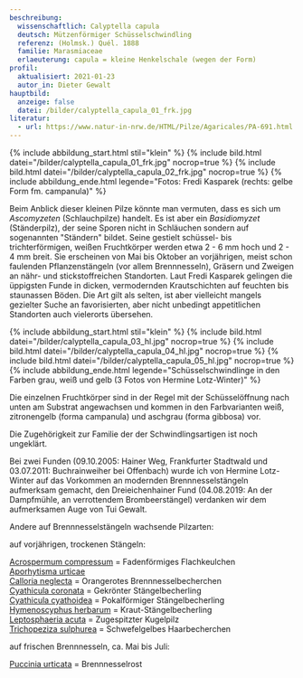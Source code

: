 ```yaml
---
beschreibung:
  wissenschaftlich: Calyptella capula
  deutsch: Mützenförmiger Schüsselschwindling
  referenz: (Holmsk.) Quél. 1888
  familie: Marasmiaceae
  erlaeuterung: capula = kleine Henkelschale (wegen der Form)
profil:
  aktualisiert: 2021-01-23
  autor_in: Dieter Gewalt
hauptbild:
  anzeige: false
  datei: /bilder/calyptella_capula_01_frk.jpg
literatur:
  - url: https://www.natur-in-nrw.de/HTML/Pilze/Agaricales/PA-691.html
---
```

{% include abbildung_start.html stil="klein" %}
{% include bild.html datei="/bilder/calyptella_capula_01_frk.jpg" nocrop=true %}
{% include bild.html datei="/bilder/calyptella_capula_02_frk.jpg" nocrop=true %}
{% include abbildung_ende.html legende="Fotos: Fredi Kasparek (rechts: gelbe Form fm. campanula)" %}

Beim Anblick dieser kleinen Pilze könnte man vermuten, dass es sich um *Ascomyzeten* (Schlauchpilze) handelt. Es ist aber ein *Basidiomyzet* (Ständerpilz), der seine Sporen nicht in Schläuchen sondern auf sogenannten "Ständern" bildet. Seine gestielt schüssel- bis trichterförmigen, weißen Fruchtkörper werden etwa 2 - 6 mm hoch und 2 - 4 mm breit. Sie erscheinen von Mai bis Oktober an vorjährigen, meist schon faulenden Pflanzenstängeln (vor allem Brennnesseln), Gräsern und Zweigen an nähr- und stickstoffreichen Standorten. Laut Fredi Kasparek gelingen die üppigsten Funde in dicken, vermodernden Krautschichten auf feuchten bis staunassen Böden. Die Art gilt als selten, ist aber vielleicht mangels gezielter Suche an favorisierten, aber nicht unbedingt appetitlichen Standorten auch vielerorts übersehen.

{% include abbildung_start.html stil="klein" %}
{% include bild.html datei="/bilder/calyptella_capula_03_hl.jpg" nocrop=true %}
{% include bild.html datei="/bilder/calyptella_capula_04_hl.jpg" nocrop=true %}
{% include bild.html datei="/bilder/calyptella_capula_05_hl.jpg" nocrop=true %}
{% include abbildung_ende.html legende="Schüsselschwindlinge in den Farben grau, weiß und gelb (3 Fotos von Hermine Lotz-Winter)" %}

Die einzelnen Fruchtkörper sind in der Regel mit der Schüsselöffnung nach unten am Substrat angewachsen und kommen in den Farbvarianten weiß, zitronengelb (forma campanula) und aschgrau (forma gibbosa) vor. 

Die Zugehörigkeit zur Familie der der Schwindlingsartigen ist noch ungeklärt.

Bei zwei Funden (09.10.2005: Hainer Weg, Frankfurter Stadtwald und 03.07.2011: Buchrainweiher bei Offenbach) wurde ich von Hermine Lotz-Winter auf das Vorkommen an modernden Brennnesselstängeln aufmerksam gemacht, den Dreieichenhainer Fund (04.08.2019: An der Dampfmühle, an verrottendem Brombeerstängel) verdanken wir dem aufmerksamen Auge von Tui Gewalt.

Andere auf Brennnesselstängeln wachsende Pilzarten:

auf vorjährigen, trockenen Stängeln:

[Acrospermum compressum](/pilze/acrospermum-compressum-fadenförmiges-flachkeulchenchen)  =  Fadenförmiges Flachkeulchen\
[Aporhytisma urticae](/pilze/aporhytisma-urticae)\
[Calloria neglecta](/pilze/calloria-neglecta-orangerotes-brennnesselbecherchen)  =  Orangerotes Brennnesselbecherchen\
[Cyathicula coronata](/pilze/cyathicula-coronata-gekrönter-stängelbecherling)  =  Gekrönter Stängelbecherling\
[Cyathicula cyathoidea](/pilze/cyathicula-cyathoidea-pokalförmiger-stängelbecherling)  =  Pokalförmiger Stängelbecherling\
[Hymenoscyphus herbarum](/pilze/hymenoscyhus-herbarum-kraut-stängelbecherling)  =  Kraut-Stängelbecherling\
[Leptosphaeria acuta](/pilze/leptosphaeria-acuta-zugespitzter-kugelpilz)  = Zugespitzter Kugelpilz\
[Trichopeziza sulphurea](/pilze/trichopeziza-sulphurea-schwefelgelbes-haarbecherchen)  =  Schwefelgelbes Haarbecherchen

auf frischen Brennnesseln, ca. Mai bis Juli:

[Puccinia urticata](/pilze/puccinia-urticata-brennnesselrost)  =  Brennnesselrost